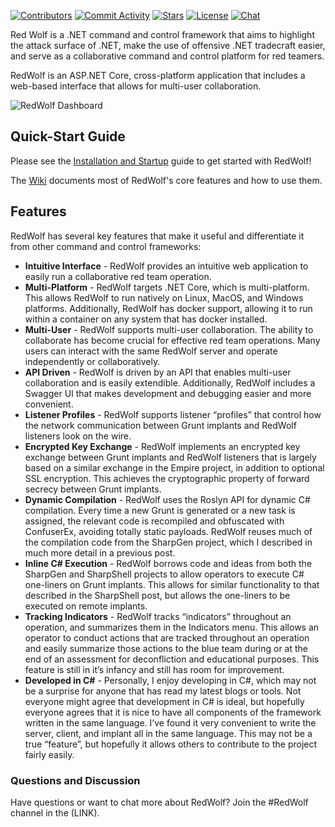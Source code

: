 [![Contributors](https://img.shields.io/github/contributors/Kitsun3Sec/RedWolf)](https://github.com/Kitsun3Sec/RedWolf/graphs/contributors)
[![Commit Activity](https://img.shields.io/github/commit-activity/w/Kitsun3Sec/RedWolf)](https://github.com/Kitsun3Sec/RedWolf/graphs/commit-activity)
[![Stars](https://img.shields.io/github/stars/Kitsun3Sec/RedWolf)](https://github.com/Kitsun3Sec/RedWolf/stargazers)
[![License](https://img.shields.io/github/license/Kitsun3Sec/RedWolf)](https://github.com/Kitsun3Sec/RedWolf/blob/master/LICENSE)
[![Chat](https://img.shields.io/badge/chat-%23RedWolf-red)](https://bloodhoundgang.herokuapp.com/)

Red Wolf is a .NET command and control framework that aims to highlight the attack surface of .NET, make the use of offensive .NET tradecraft easier, and serve as a collaborative command and control platform for red teamers.

RedWolf is an ASP.NET Core, cross-platform application that includes a web-based interface that allows for multi-user collaboration.

![RedWolf Dashboard](https://github.com/Kitsun3Sec/RedWolf/wiki/images/RedWolf-gui-dashboard.png)

## Quick-Start Guide

Please see the [Installation and Startup](https://github.com/Kitsun3Sec/RedWolf/wiki/Installation-And-Startup) guide to get started with RedWolf!

The [Wiki](https://github.com/Kitsun3Sec/RedWolf/wiki) documents most of RedWolf's core features and how to use them.

## Features

RedWolf has several key features that make it useful and differentiate it from other command and control frameworks:

* **Intuitive Interface** - RedWolf provides an intuitive web application to easily run a collaborative red team operation.
* **Multi-Platform** - RedWolf targets .NET Core, which is multi-platform. This allows RedWolf to run natively on Linux, MacOS, and Windows platforms. Additionally, RedWolf has docker support, allowing it to run within a container on any system that has docker installed.
* **Multi-User** - RedWolf supports multi-user collaboration. The ability to collaborate has become crucial for effective red team operations. Many users can interact with the same RedWolf server and operate independently or collaboratively.
* **API Driven** - RedWolf is driven by an API that enables multi-user collaboration and is easily extendible. Additionally, RedWolf includes a Swagger UI that makes development and debugging easier and more convenient.
* **Listener Profiles** - RedWolf supports listener “profiles” that control how the network communication between Grunt implants and RedWolf listeners look on the wire.
* **Encrypted Key Exchange** - RedWolf implements an encrypted key exchange between Grunt implants and RedWolf listeners that is largely based on a similar exchange in the Empire project, in addition to optional SSL encryption. This achieves the cryptographic property of forward secrecy between Grunt implants.
* **Dynamic Compilation** - RedWolf uses the Roslyn API for dynamic C# compilation. Every time a new Grunt is generated or a new task is assigned, the relevant code is recompiled and obfuscated with ConfuserEx, avoiding totally static payloads. RedWolf reuses much of the compilation code from the SharpGen project, which I described in much more detail in a previous post.
* **Inline C# Execution** - RedWolf borrows code and ideas from both the SharpGen and SharpShell projects to allow operators to execute C# one-liners on Grunt implants. This allows for similar functionality to that described in the SharpShell post, but allows the one-liners to be executed on remote implants.
* **Tracking Indicators** - RedWolf tracks “indicators” throughout an operation, and summarizes them in the Indicators menu. This allows an operator to conduct actions that are tracked throughout an operation and easily summarize those actions to the blue team during or at the end of an assessment for deconfliction and educational purposes. This feature is still in it’s infancy and still has room for improvement.
* **Developed in C#** - Personally, I enjoy developing in C#, which may not be a surprise for anyone that has read my latest blogs or tools. Not everyone might agree that development in C# is ideal, but hopefully everyone agrees that it is nice to have all components of the framework written in the same language. I’ve found it very convenient to write the server, client, and implant all in the same language. This may not be a true “feature”, but hopefully it allows others to contribute to the project fairly easily.

### Questions and Discussion

Have questions or want to chat more about RedWolf? Join the #RedWolf channel in the (LINK).
